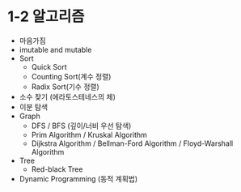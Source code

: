 # 1-2 알고리즘
+ 마음가짐
+ imutable and mutable
+ Sort
  + Quick Sort
  + Counting Sort(계수 정렬)
  + Radix Sort(기수 정렬)
+ 소수 찾기 (에라토스테네스의 체)
+ 이분 탐색
+ Graph
  + DFS / BFS (깊이/너비 우선 탐색)
  + Prim Algorithm / Kruskal Algorithm
  + Dijkstra Algorithm / Bellman-Ford Algorithm / Floyd-Warshall Algorithm 
+ Tree
  + Red-black Tree
+ Dynamic Programming (동적 계획법)

